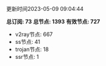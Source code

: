 更新时间2023-05-09 09:04:44

**总订阅: 73**
**总节点: 1393**
**有效节点: 727**
- v2ray节点: 667
- ss节点: 41
- trojan节点: 18
- ssr节点: 1
